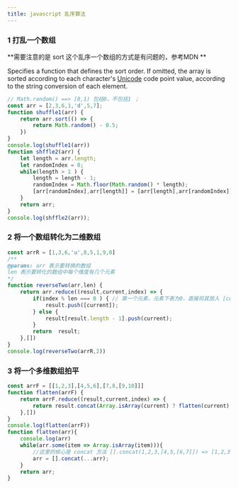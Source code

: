 ```yaml
---
title: javascript 乱序算法
---
```


### 1 打乱一个数组

**需要注意的是 sort 这个乱序一个数组的方式是有问题的，参考MDN **

Specifies a function that defines the sort order. If omitted, the array is sorted according to each character's [Unicode](https://developer.mozilla.org/en-US/docs/Web/JavaScript/Guide/Values,_variables,_and_literals#Unicode) code point value, according to the string conversion of each element.

```javascript
// Math.random() ==> [0,1) 包括0，不包括1 ；
const arr = [2,3,6,1,'d',5,7];
function shuffle1(arr) {
    return arr.sort(() => {
        return Math.random() - 0.5;
    }) 
}
console.log(shuffle1(arr))
function shffle2(arr) {
    let length = arr.length;
    let randomIndex = 0;
    while(length > 1 ) {
        length = length - 1;
        randomIndex = Math.floor(Math.random() * length);
        [arr[randomIndex],arr[length]] = [arr[length],arr[randomIndex]];
    }
    return arr;
}
console.log(shffle2(arr));
```

### 2 将一个数组转化为二维数组

```javascript
const arrR = [1,3,6,'u',8,5,1,9,0]
/**
@params: arr 表示要转换的数组
len 表示要转化的数组中每个维度有几个元素
*/
function reverseTwo(arr,len) { 
    return arr.reduce((result,current,index) => {
        if(index % len === 0 ) { // 第一个元素，元素下表为0，直接将其放入 [current] 中然后放入result中
            result.push([current]);
        } else {
            result[result.length - 1].push(current);
        }
        return  result;
    },[])
}
console.log(reverseTwo(arrR,2))
```

### 3 将一个多维数组拍平 

```javascript
const arrF = [[1,2,3],[4,5,6],[7,8,[9,10]]]
function flatten(arrF) {
    return arrF.reduce((result,current,index) => {
        return result.concat(Array.isArray(current) ? flatten(current) : current)
    },[])
}
console.log(flatten(arrF))
function flatten(arr){
    console.log(arr)
    while(arr.some(item => Array.isArray(item))){
        //这里的核心是 concat 方法 [].concat(1,2,3,[4,5,[6,7]]) => [1,2,3,4,5,[6,7]]
        arr = [].concat(...arr);
    }
    return arr;
}
```

